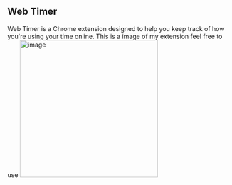 ## Web Timer

Web Timer is a Chrome extension designed to help you keep track of how
you're using your time online.
This is a image of my extension feel free to use
<img width="310" alt="image" src="https://github.com/Noman654/Extension_Mania/assets/64241330/16d860a5-7180-4378-8f7b-1cbf0f0dd287">

